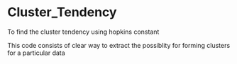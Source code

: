 # Cluster_Tendency
To find the cluster tendency using hopkins constant 

This code consists of clear way to extract the possiblity for forming clusters for a particular data
